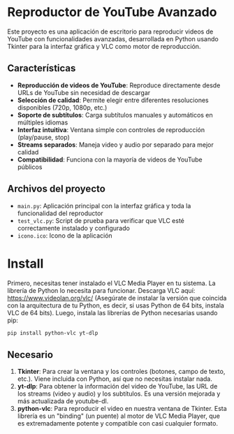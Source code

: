 
# Reproductor de YouTube Avanzado

Este proyecto es una aplicación de escritorio para reproducir videos de YouTube con funcionalidades avanzadas, desarrollada en Python usando Tkinter para la interfaz gráfica y VLC como motor de reproducción.

## Características

- **Reproducción de videos de YouTube**: Reproduce directamente desde URLs de YouTube sin necesidad de descargar
- **Selección de calidad**: Permite elegir entre diferentes resoluciones disponibles (720p, 1080p, etc.)
- **Soporte de subtítulos**: Carga subtítulos manuales y automáticos en múltiples idiomas
- **Interfaz intuitiva**: Ventana simple con controles de reproducción (play/pause, stop)
- **Streams separados**: Maneja video y audio por separado para mejor calidad
- **Compatibilidad**: Funciona con la mayoría de videos de YouTube públicos

## Archivos del proyecto

- `main.py`: Aplicación principal con la interfaz gráfica y toda la funcionalidad del reproductor
- `test_vlc.py`: Script de prueba para verificar que VLC esté correctamente instalado y configurado
- `icono.ico`: Icono de la aplicación

# Install

Primero, necesitas tener instalado el VLC Media Player en tu sistema. La librería de Python lo necesita para funcionar.
Descarga VLC aquí: https://www.videolan.org/vlc/
(Asegúrate de instalar la versión que coincida con la arquitectura de tu Python, es decir, si usas Python de 64 bits, instala VLC de 64 bits).
Luego, instala las librerías de Python necesarias usando pip:

```bash
pip install python-vlc yt-dlp
```

## Necesario

1. **Tkinter**: Para crear la ventana y los controles (botones, campo de texto, etc.). Viene incluida con Python, así que no necesitas instalar nada.
2. **yt-dlp**: Para obtener la información del video de YouTube, las URL de los streams (video y audio) y los subtítulos. Es una versión mejorada y más actualizada de youtube-dl.
3. **python-vlc**: Para reproducir el video en nuestra ventana de Tkinter. Esta librería es un "binding" (un puente) al motor de VLC Media Player, que es extremadamente potente y compatible con casi cualquier formato.

